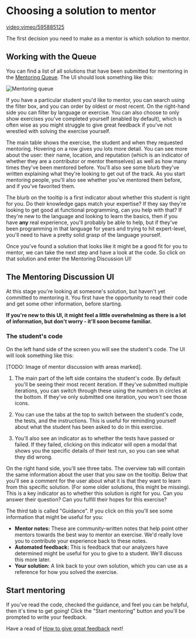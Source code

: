 # Choosing a solution to mentor

[video:vimeo/595885125]()

The first decision you need to make as a mentor is which solution to mentor.

## Working with the Queue

You can find a list of all solutions that have been submitted for mentoring in the [Mentoring Queue](/mentoring/queue).
The UI should look something like this:

![Mentoring queue](https://user-images.githubusercontent.com/48586518/132089298-deecce28-c62d-4bf6-91db-4cf92cc6f2c5.png "Mentoring queue")


If you have a particular student you'd like to mentor, you can search using the filter box, and you can order by oldest or most recent.
On the right-hand side you can filter by language or exercise.
You can also choose to only show exercises you've completed yourself (enabled by default), which is often wise as you might struggle to give great feedback if you've not wrestled with solving the exercise yourself.

The main table shows the exercise, the student and when they requested mentoring.
Hovering on a row gives you lots more detail.
You can see more about the user: their name, location, and reputation (which is an indicator of whether they are a contributor or mentor themselves) as well as how many times they've been mentored before.
You'll also see some blurb they've written explaining what they're looking to get out of the track.
As you start mentoring people, you'll also see whether you've mentored them before, and if you've favorited them.

The blurb on the tooltip is a first indicator about whether this student is right for you.
Do their knowledge gaps match your expertise?
If they say they're looking to get good at functional programming, can you help with that?
If they're new to the language and looking to learn the basics, then if you have **any** real experience, you'll probably be able to help, but if they've been programming in that language for years and trying to hit expert-level, you'll need to have a pretty solid grasp of the language yourself.

Once you've found a solution that looks like it might be a good fit for you to mentor, we can take the next step and have a look at the code.
So click on that solution and enter the Mentoring Discussion UI!

## The Mentoring Discussion UI

At this stage you're looking at someone's solution, but haven't yet committed to mentoring it.
You first have the opportunity to read their code and get some other information, before starting.

**If you're new to this UI, it might feel a little overwhelming as there is a lot of information, but don't worry - it'll soon become familiar.**

### The student's code

On the left hand side of the screen you will see the student's code.
The UI will look something like this:

[TODO: Image of mentor discussion with areas marked].

1. The main part of the left side contains the student's code.
   By default you'll be seeing their most recent iteration.
   If they've submitted multiple iterations, you can switch through these using the numbers in circles at the bottom.
   If they've only submitted one iteration, you won't see those icons.

2. You can use the tabs at the top to switch between the student's code, the tests, and the instructions.
   This is useful for reminding yourself about what the student has been asked to do in this exercise.

3. You'll also see an indicator as to whether the tests have passed or failed.
   If they failed, clicking on this indicator will open a modal that shows you the specific details of their test run, so you can see what they did wrong.

On the right hand side, you'll see three tabs.
The overview tab will contain the same information about the user that you saw on the tooltip.
Below that you'll see a comment for the user about what it is that they want to learn from this specific solution.
(For some older solutions, this might be missing).
This is a key indicator as to whether this solution is right for you.
Can you answer their question?
Can you fulfill their hopes for this exercise?

The third tab is called "Guidance".
If you click on this you'll see some information that might be useful for you:

- **Mentor notes:** These are community-written notes that help point other mentors towards the best way to mentor an exercise.
  We'd really love you to contribute your experience back to these notes.
- **Automated feedback:** This is feedback that our analyzers have determined might be useful for you to give to a student.
  We'll discuss this more later.
- **Your solution:** A link back to your own solution, which you can use as a reference for how you solved the exercise.

## Start mentoring

If you've read the code, checked the guidance, and feel you can be helpful, then it's time to get going!
Click the "Start mentoring" button and you'll be prompted to write your feedback.

Have a read of [How to give great feedback](/docs/community/how-to-give-great-feedback) next!
